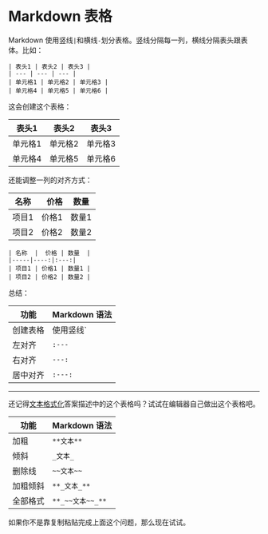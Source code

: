 # Markdown 表格

Markdown 使用竖线`|`和横线`-`划分表格。竖线分隔每一列，横线分隔表头跟表体。比如：

```
| 表头1 | 表头2 | 表头3 |
| --- | --- | --- |
| 单元格1 | 单元格2 | 单元格3 |
| 单元格4 | 单元格5 | 单元格6 |
```

这会创建这个表格：

| 表头1  | 表头2  | 表头3  |
|------|------|------|
| 单元格1 | 单元格2 | 单元格3 |
| 单元格4 | 单元格5 | 单元格6 |

还能调整一列的对齐方式：

| 名称  |  价格 | 数量  |
|-----|----:|:---:|
| 项目1 | 价格1 | 数量1 |
| 项目2 | 价格2 | 数量2 |

```
| 名称  |  价格 | 数量  |
|-----|----:|:---:|
| 项目1 | 价格1 | 数量1 |
| 项目2 | 价格2 | 数量2 |
```


总结：

| 功能   | Markdown 语法 |
|------|-------------|
| 创建表格 | 使用竖线`       |`和横线`-` |
| 左对齐  | `:---`      |
| 右对齐  | `---:`      |
| 居中对齐 | `:---:`     |

---

还记得[文本格式化](#step2)答案描述中的这个表格吗？试试在编辑器自己做出这个表格吧。

| 功能   | Markdown 语法    |
|------|----------------|
| 加粗   | `**文本**`       |
| 倾斜   | `_文本_`         |
| 删除线  | `~~文本~~`       |
| 加粗倾斜 | `**_文本_**`     |
| 全部格式 | `**_~~文本~~_**` |

如果你不是靠复制粘贴完成上面这个问题，那么现在试试。
